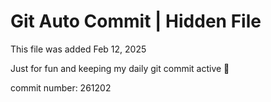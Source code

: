# Git Auto Commit | Hidden File

This file was added Feb 12, 2025

Just for fun and keeping my daily git commit active 🤪

commit number: 261202
